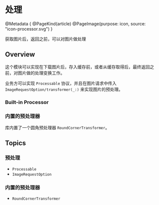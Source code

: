 # 处理

@Metadata {
    @PageKind(article)
    @PageImage(purpose: icon, source: "icon-processor.svg")
}

获取图片后，返回之前，可以对图片做处理

## Overview

这个模块可以实现在下载图片后，存入缓存前，或者从缓存取得后，最终返回之前，对图片做的处理变换工作。

业务方可以实现 ``Processable`` 协议，并且在图片请求中传入 ``ImageRequestOption/transformer(_:)`` 来实现图片的预处理。

### Built-in Processor
### 内置的预处理器

库内置了一个圆角预处理器 ``RoundCornerTransformer``。

## Topics

### 预处理

- ``Processable``
- ``ImageRequestOption``

### 内置的预处理器

- ``RoundCornerTransformer``
